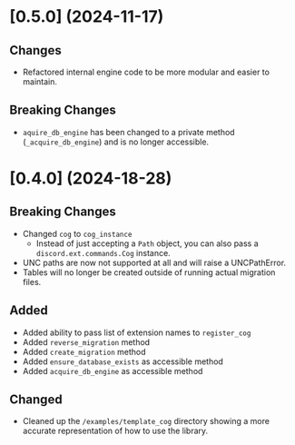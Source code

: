 # [0.5.0] (2024-11-17)

## Changes

- Refactored internal engine code to be more modular and easier to maintain.

## Breaking Changes

- `aquire_db_engine` has been changed to a private method (`_acquire_db_engine`) and is no longer accessible.

# [0.4.0] (2024-18-28)

## Breaking Changes

- Changed `cog` to `cog_instance`
  - Instead of just accepting a `Path` object, you can also pass a `discord.ext.commands.Cog` instance.
- UNC paths are now not supported at all and will raise a UNCPathError.
- Tables will no longer be created outside of running actual migration files.

## Added

- Added ability to pass list of extension names to `register_cog`
- Added `reverse_migration` method
- Added `create_migration` method
- Added `ensure_database_exists` as accessible method
- Added `acquire_db_engine` as accessible method

## Changed

- Cleaned up the `/examples/template_cog` directory showing a more accurate representation of how to use the library.
